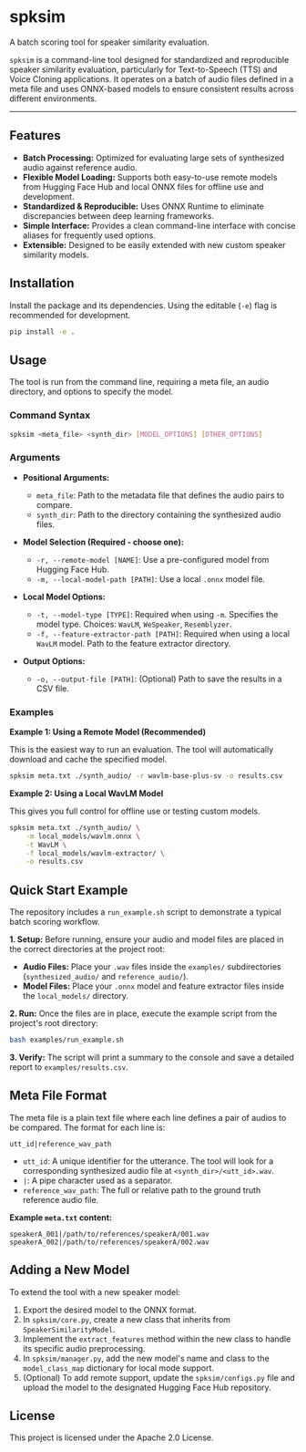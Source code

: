 # spksim

A batch scoring tool for speaker similarity evaluation.

[](https://opensource.org/licenses/Apache-2.0)

`spksim` is a command-line tool designed for standardized and reproducible speaker similarity evaluation, particularly for Text-to-Speech (TTS) and Voice Cloning applications. It operates on a batch of audio files defined in a meta file and uses ONNX-based models to ensure consistent results across different environments.

-----

## Features

  * **Batch Processing:** Optimized for evaluating large sets of synthesized audio against reference audio.
  * **Flexible Model Loading:** Supports both easy-to-use remote models from Hugging Face Hub and local ONNX files for offline use and development.
  * **Standardized & Reproducible:** Uses ONNX Runtime to eliminate discrepancies between deep learning frameworks.
  * **Simple Interface:** Provides a clean command-line interface with concise aliases for frequently used options.
  * **Extensible:** Designed to be easily extended with new custom speaker similarity models.

## Installation
Install the package and its dependencies. Using the editable (`-e`) flag is recommended for development.
```bash
pip install -e .
```

## Usage

The tool is run from the command line, requiring a meta file, an audio directory, and options to specify the model.

### Command Syntax

```bash
spksim <meta_file> <synth_dir> [MODEL_OPTIONS] [OTHER_OPTIONS]
```

### Arguments

  * **Positional Arguments:**

      * `meta_file`: Path to the metadata file that defines the audio pairs to compare.
      * `synth_dir`: Path to the directory containing the synthesized audio files.

  * **Model Selection (Required - choose one):**

      * `-r, --remote-model [NAME]`: Use a pre-configured model from Hugging Face Hub.
      * `-m, --local-model-path [PATH]`: Use a local `.onnx` model file.

  * **Local Model Options:**

      * `-t, --model-type [TYPE]`: Required when using `-m`. Specifies the model type. Choices: `WavLM`, `WeSpeaker`, `Resemblyzer`.
      * `-f, --feature-extractor-path [PATH]`: Required when using a local `WavLM` model. Path to the feature extractor directory.

  * **Output Options:**

      * `-o, --output-file [PATH]`: (Optional) Path to save the results in a CSV file.

### Examples

**Example 1: Using a Remote Model (Recommended)**

This is the easiest way to run an evaluation. The tool will automatically download and cache the specified model.

```bash
spksim meta.txt ./synth_audio/ -r wavlm-base-plus-sv -o results.csv
```

**Example 2: Using a Local WavLM Model**

This gives you full control for offline use or testing custom models.

```bash
spksim meta.txt ./synth_audio/ \
    -m local_models/wavlm.onnx \
    -t WavLM \
    -f local_models/wavlm-extractor/ \
    -o results.csv
```

## Quick Start Example

The repository includes a `run_example.sh` script to demonstrate a typical batch scoring workflow.

**1. Setup:**
Before running, ensure your audio and model files are placed in the correct directories at the project root:

  * **Audio Files:** Place your `.wav` files inside the `examples/` subdirectories (`synthesized_audio/` and `reference_audio/`).
  * **Model Files:** Place your `.onnx` model and feature extractor files inside the `local_models/` directory.

**2. Run:**
Once the files are in place, execute the example script from the project's root directory:

```bash
bash examples/run_example.sh
```

**3. Verify:**
The script will print a summary to the console and save a detailed report to `examples/results.csv`.

## Meta File Format

The meta file is a plain text file where each line defines a pair of audios to be compared. The format for each line is:

`utt_id|reference_wav_path`

  * `utt_id`: A unique identifier for the utterance. The tool will look for a corresponding synthesized audio file at `<synth_dir>/<utt_id>.wav`.
  * `|`: A pipe character used as a separator.
  * `reference_wav_path`: The full or relative path to the ground truth reference audio file.

**Example `meta.txt` content:**

```
speakerA_001|/path/to/references/speakerA/001.wav
speakerA_002|/path/to/references/speakerA/002.wav
```

## Adding a New Model

To extend the tool with a new speaker model:

1.  Export the desired model to the ONNX format.
2.  In `spksim/core.py`, create a new class that inherits from `SpeakerSimilarityModel`.
3.  Implement the `extract_features` method within the new class to handle its specific audio preprocessing.
4.  In `spksim/manager.py`, add the new model's name and class to the `model_class_map` dictionary for local mode support.
5.  (Optional) To add remote support, update the `spksim/configs.py` file and upload the model to the designated Hugging Face Hub repository.

## License

This project is licensed under the Apache 2.0 License.